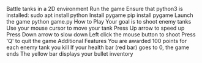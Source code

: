 Battle tanks in a 2D environment
Run the game
Ensure that python3 is installed: sudo apt install python
Install pygame pip install pygame
Launch the game python game.py
How to Play
Your goal is to shoot enemy tanks
Use your mouse cursor to move your tank
Press Up arrow to speed up
Press Down arrow to slow down
Left click the mouse button to shoot
Press 'Q' to quit the game
Additional Features
You are awarded 100 points for each enemy tank you kill
If your health bar (red bar) goes to 0, the game ends
The yellow bar displays your bullet inventory